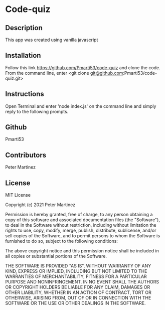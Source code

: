 
# Code-quiz


## Description
This app was created using vanilla javascript

## Installation
Follow this link https://github.com/Pmarti53/code-quiz and clone the code. From the command line, enter <git clone git@github.com:Pmarti53/code-quiz.git>

## Instructions
Open Terminal and enter 'node index.js' on the command line and simply reply to the following prompts.

## Github
Pmarti53

## Contributors
Peter Martinez

## License
MIT License

Copyright (c) 2021 Peter Martinez

Permission is hereby granted, free of charge, to any person obtaining a copy
of this software and associated documentation files (the "Software"), to deal
in the Software without restriction, including without limitation the rights
to use, copy, modify, merge, publish, distribute, sublicense, and/or sell
copies of the Software, and to permit persons to whom the Software is
furnished to do so, subject to the following conditions:

The above copyright notice and this permission notice shall be included in all
copies or substantial portions of the Software.

THE SOFTWARE IS PROVIDED "AS IS", WITHOUT WARRANTY OF ANY KIND, EXPRESS OR
IMPLIED, INCLUDING BUT NOT LIMITED TO THE WARRANTIES OF MERCHANTABILITY,
FITNESS FOR A PARTICULAR PURPOSE AND NONINFRINGEMENT. IN NO EVENT SHALL THE
AUTHORS OR COPYRIGHT HOLDERS BE LIABLE FOR ANY CLAIM, DAMAGES OR OTHER
LIABILITY, WHETHER IN AN ACTION OF CONTRACT, TORT OR OTHERWISE, ARISING FROM,
OUT OF OR IN CONNECTION WITH THE SOFTWARE OR THE USE OR OTHER DEALINGS IN THE
SOFTWARE.
